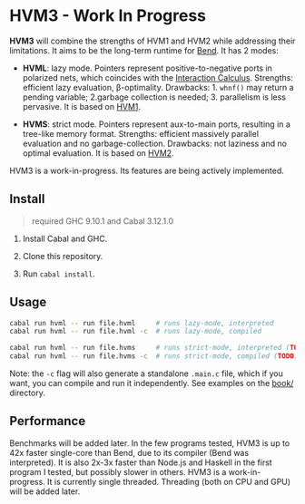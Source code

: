 HVM3 - Work In Progress
=======================

**HVM3** will combine the strengths of HVM1 and HVM2 while addressing their
limitations. It aims to be the long-term runtime for
[Bend](https://github.com/HigherOrderCO/Bend). It has 2 modes:

- **HVML**: lazy mode. Pointers represent positive-to-negative ports in
  polarized nets, which coincides with the [Interaction
  Calculus](https://GitHub.com/VictorTaelin/Interaction-Calculus). Strengths:
  efficient lazy evaluation, β-optimality. Drawbacks: 1. `whnf()` may return a
  pending variable; 2.garbage collection is needed; 3. parallelism is less
  pervasive. It is based on [HVM1](https://github.com/HigherOrderCO/hvm1).

- **HVMS**: strict mode. Pointers represent aux-to-main ports, resulting in a
  tree-like memory format. Strengths: efficient massively parallel evaluation and
  no garbage-collection. Drawbacks: not laziness and no optimal evaluation. It
  is based on [HVM2](https://github.com/HigherOrderCO/hvm).

HVM3 is a work-in-progress. Its features are being actively implemented.

Install
-------


> required GHC 9.10.1 and Cabal 3.12.1.0
1. Install Cabal and GHC.

2. Clone this repository.

3. Run `cabal install`.

Usage
-----

```bash
cabal run hvml -- run file.hvml     # runs lazy-mode, interpreted
cabal run hvml -- run file.hvml -c  # runs lazy-mode, compiled

cabal run hvml -- run file.hvms     # runs strict-mode, interpreted (TODO)
cabal run hvml -- run file.hvms -c  # runs strict-mode, compiled (TODO)
```

Note: the `-c` flag will also generate a standalone `.main.c` file, which if you
want, you can compile and run it independently. See examples on the [book/](book/) directory.

Performance
-----------

Benchmarks will be added later. In the few programs tested, HVM3 is up to 42x
faster single-core than Bend, due to its compiler (Bend was interpreted). It is
also 2x-3x faster than Node.js and Haskell in the first program I tested, but
possibly slower in others. HVM3 is a work-in-progress. It is currently single
threaded. Threading (both on CPU and GPU) will be added later.

